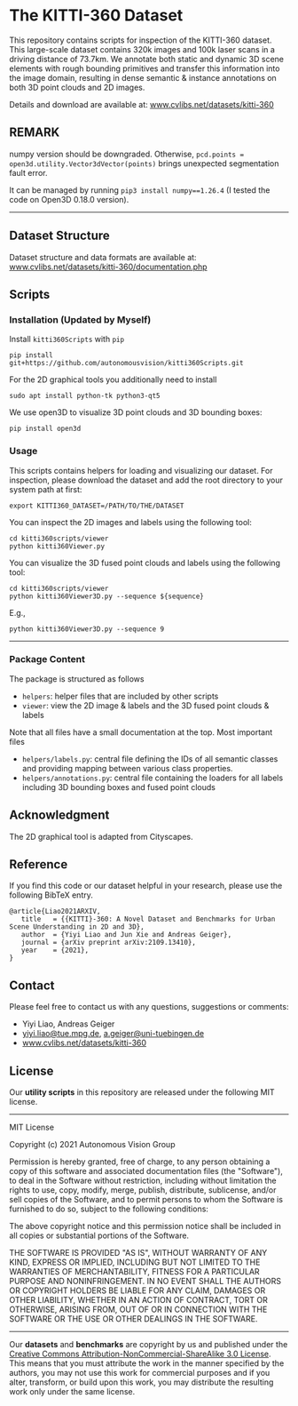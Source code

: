 # The KITTI-360 Dataset

This repository contains scripts for inspection of the KITTI-360 dataset. This large-scale dataset contains 320k images and 100k laser scans in a driving distance of 73.7km.  We annotate both static and dynamic 3D scene elements with rough bounding primitives and transfer this information into the image domain, resulting in dense semantic & instance annotations on both 3D point clouds and 2D images.

Details and download are available at: www.cvlibs.net/datasets/kitti-360

## REMARK

numpy version should be downgraded. Otherwise, `pcd.points = open3d.utility.Vector3dVector(points)` brings unexpected segmentation fault error.

It can be managed by running `pip3 install numpy==1.26.4` (I tested the code on Open3D 0.18.0 version).

---

## Dataset Structure

Dataset structure and data formats are available at: www.cvlibs.net/datasets/kitti-360/documentation.php

## Scripts

### Installation (Updated by Myself)

Install `kitti360Scripts` with `pip`
```
pip install git+https://github.com/autonomousvision/kitti360Scripts.git
```

For the 2D graphical tools you additionally need to install
```
sudo apt install python-tk python3-qt5
```

We use open3D to visualize 3D point clouds and 3D bounding boxes:
```
pip install open3d
```

### Usage

This scripts contains helpers for loading and visualizing our dataset. For inspection, please download the dataset and add the root directory to your system path at first:

```
export KITTI360_DATASET=/PATH/TO/THE/DATASET
```

You can inspect the 2D images and labels using the following tool:
```
cd kitti360scripts/viewer
python kitti360Viewer.py
```

You can visualize the 3D fused point clouds and labels using the following tool:
```
cd kitti360scripts/viewer
python kitti360Viewer3D.py --sequence ${sequence}
```

E.g.,

```
python kitti360Viewer3D.py --sequence 9
```


---

### Package Content

The package is structured as follows
 - `helpers`: helper files that are included by other scripts
 - `viewer`: view the 2D image & labels and the 3D fused point clouds & labels

Note that all files have a small documentation at the top. Most important files
 - `helpers/labels.py`: central file defining the IDs of all semantic classes and providing mapping between various class properties.
 - `helpers/annotations.py`: central file containing the loaders for all labels including 3D bounding boxes and fused point clouds

## Acknowledgment

The 2D graphical tool is adapted from Cityscapes. 

## Reference

If you find this code or our dataset helpful in your research, please use the following BibTeX entry.

```
@article{Liao2021ARXIV, 
   title   = {{KITTI}-360: A Novel Dataset and Benchmarks for Urban Scene Understanding in 2D and 3D}, 
   author  = {Yiyi Liao and Jun Xie and Andreas Geiger}, 
   journal = {arXiv preprint arXiv:2109.13410},
   year    = {2021}, 
}
```

## Contact

Please feel free to contact us with any questions, suggestions or comments:

* Yiyi Liao, Andreas Geiger 
* yiyi.liao@tue.mpg.de, a.geiger@uni-tuebingen.de
* www.cvlibs.net/datasets/kitti-360 

## License

Our __utility scripts__ in this repository are released under the following MIT license. 

---

MIT License

Copyright (c) 2021 Autonomous Vision Group

Permission is hereby granted, free of charge, to any person obtaining a copy of this software and associated documentation files (the "Software"), to deal in the Software without restriction, including without limitation the rights to use, copy, modify, merge, publish, distribute, sublicense, and/or sell copies of the Software, and to permit persons to whom the Software is furnished to do so, subject to the following conditions:

The above copyright notice and this permission notice shall be included in all copies or substantial portions of the Software.

THE SOFTWARE IS PROVIDED "AS IS", WITHOUT WARRANTY OF ANY KIND, EXPRESS OR IMPLIED, INCLUDING BUT NOT LIMITED TO THE WARRANTIES OF MERCHANTABILITY, FITNESS FOR A PARTICULAR PURPOSE AND NONINFRINGEMENT. IN NO EVENT SHALL THE AUTHORS OR COPYRIGHT HOLDERS BE LIABLE FOR ANY CLAIM, DAMAGES OR OTHER LIABILITY, WHETHER IN AN ACTION OF CONTRACT, TORT OR OTHERWISE, ARISING FROM, OUT OF OR IN CONNECTION WITH THE SOFTWARE OR THE USE OR OTHER DEALINGS IN THE SOFTWARE.

---

Our __datasets__ and __benchmarks__ are copyright by us and published under the [Creative Commons Attribution-NonCommercial-ShareAlike 3.0 License](https://creativecommons.org/licenses/by-nc-sa/3.0/). This means that you must attribute the work in the manner specified by the authors, you may not use this work for commercial purposes and if you alter, transform, or build upon this work, you may distribute the resulting work only under the same license.

